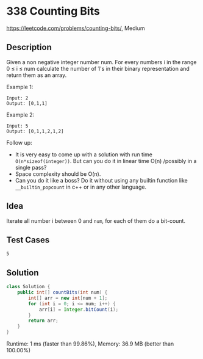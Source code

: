 # 338 Counting Bits

<https://leetcode.com/problems/counting-bits/>, Medium

## Description

Given a non negative integer number num. For every numbers i in the range 0 ≤ i ≤ num calculate the number of 1's in their binary representation and return them as an array.

Example 1:

```
Input: 2
Output: [0,1,1]
```

Example 2:

```
Input: 5
Output: [0,1,1,2,1,2]
```

Follow up:

- It is very easy to come up with a solution with run time
  `O(n*sizeof(integer))`. But can you do it in linear time O(n) /possibly in a single pass?
- Space complexity should be O(n).
- Can you do it like a boss? Do it without using any builtin function like
  `__builtin_popcount` in c++ or in any other language.

## Idea

Iterate all number i between 0 and `num`, for each of them do a bit-count.

## Test Cases

```
5
```

## Solution

```java
class Solution {
    public int[] countBits(int num) {
        int[] arr = new int[num + 1];
        for (int i = 0; i <= num; i++) {
            arr[i] = Integer.bitCount(i);
        }
        return arr;
    }
}
```

Runtime: 1 ms (faster than 99.86%), Memory: 36.9 MB (better than 100.00%)

